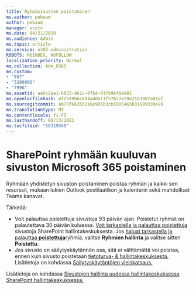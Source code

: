 ```yaml
---
title: Ryhmäsivuston poistaminen
ms.author: pebaum
author: pebaum
manager: scotv
ms.date: 04/21/2020
ms.audience: Admin
ms.topic: article
ms.service: o365-administration
ROBOTS: NOINDEX, NOFOLLOW
localization_priority: Normal
ms.collection: Adm_O365
ms.custom:
- "567"
- "5200006"
- "7996"
ms.assetid: aa6c2aa1-6853-461c-8764-01fb96f8e981
ms.openlocfilehash: 4fd599b6c094a40a11f57677e29e21b3987a81ef
ms.sourcegitcommit: ab75f66355116e995b3cb5505465b31989339e28
ms.translationtype: MT
ms.contentlocale: fi-FI
ms.lasthandoff: 08/13/2021
ms.locfileid: "58319569"
---
```

# <a name="delete-a-sharepoint-site-that-belongs-to-a-microsoft-365-group"></a>SharePoint ryhmään kuuluvan sivuston Microsoft 365 poistaminen

Ryhmään yhdistetyn sivuston poistaminen poistaa ryhmän ja kaikki sen resurssit, mukaan lukien Outlook postilaatikon ja kalenterin sekä mahdolliset Teams kanavat.
  
Tärkeää:

- Voit palauttaa poistettuja sivustoja 93 päivän ajan. Poistetut ryhmät on palautettava 30 päivän kuluessa. [Voit tarkastella ja palauttaa poistettuja](https://admin.microsoft.com/sharepoint?page=recyclebin&modern=true) sivustoja SharePoint hallintakeskuksesta. Jos [haluat tarkastella ja palauttaa **poistettuja**](https://admin.microsoft.com/Adminportal/Home?source=applauncher#/deletedgroups)ryhmiä, valitse **Ryhmien hallinta** ja valitse sitten **Poistettu**.
- Jos sivusto on säilytyskäytännön osa, sitä ei välttämättä voi poistaa, ennen kuin sivusto poistetaan [tietoturva- & hallintakeskuksesta.](https://protection.office.com/?rfr=AdminCenter#/retention) Lisätietoja on kohdassa [Säilytyskäytäntöjen yleiskatsaus.](https://docs.microsoft.com/microsoft-365/compliance/retention-policies)
  
Lisätietoja on kohdassa [Sivustojen hallinta uudessa hallintakeskuksessa SharePoint hallintakeskuksessa.](https://docs.microsoft.com/sharepoint/manage-sites-in-new-admin-center)
